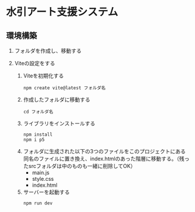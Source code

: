 # 水引アート支援システム
## 環境構築

1. フォルダを作成し、移動する

2. Viteの設定をする
   1. Viteを初期化する
      ```
      npm create vite@latest フォルダ名
      ```
   2. 作成したフォルダに移動する
      ```
      cd フォルダ名
      ```
   3. ライブラリをインストールする
      ```
      npm install
      npm i p5
      ```
   4. フォルダに生成された以下の3つのファイルをこのプロジェクトにある同名のファイルに置き換え、index.htmlのあった階層に移動する。（残ったsrcフォルダは中のものも一緒に削除してOK）
      - main.js
      - style.css
      - index.html
   4. サーバーを起動する
      ```
      npm run dev
      ```
